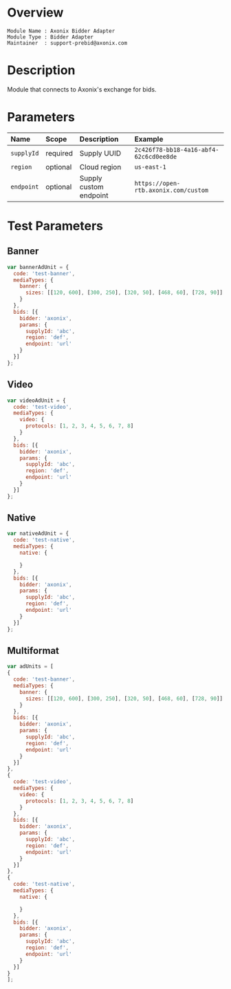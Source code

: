 # Overview

```
Module Name : Axonix Bidder Adapter
Module Type : Bidder Adapter
Maintainer  : support-prebid@axonix.com
```

# Description

Module that connects to Axonix's exchange for bids.

# Parameters

| Name          | Scope    | Description                         | Example                                |
| :------------ | :------- | :---------------------------------- | :------------------------------------- |
| `supplyId`    | required | Supply UUID                         | `2c426f78-bb18-4a16-abf4-62c6cd0ee8de` |
| `region`      | optional | Cloud region                        | `us-east-1`                            |
| `endpoint`    | optional | Supply custom endpoint              | `https://open-rtb.axonix.com/custom`   |

# Test Parameters

## Banner

```javascript
var bannerAdUnit = {
  code: 'test-banner',
  mediaTypes: {
    banner: {
      sizes: [[120, 600], [300, 250], [320, 50], [468, 60], [728, 90]]
    }
  },
  bids: [{
    bidder: 'axonix',
    params: {
      supplyId: 'abc',
      region: 'def',
      endpoint: 'url'
    }
  }]
};
```

## Video

```javascript
var videoAdUnit = {
  code: 'test-video',
  mediaTypes: {
    video: {
      protocols: [1, 2, 3, 4, 5, 6, 7, 8]
    }
  },
  bids: [{
    bidder: 'axonix',
    params: {
      supplyId: 'abc',
      region: 'def',
      endpoint: 'url'
    }
  }]
};
```

## Native

```javascript
var nativeAdUnit = {
  code: 'test-native',
  mediaTypes: {
    native: {

    }
  },
  bids: [{
    bidder: 'axonix',
    params: {
      supplyId: 'abc',
      region: 'def',
      endpoint: 'url'
    }
  }]
};
```

## Multiformat

```javascript
var adUnits = [
{
  code: 'test-banner',
  mediaTypes: {
    banner: {
      sizes: [[120, 600], [300, 250], [320, 50], [468, 60], [728, 90]]
    }
  },
  bids: [{
    bidder: 'axonix',
    params: {
      supplyId: 'abc',
      region: 'def',
      endpoint: 'url'
    }
  }]
},
{
  code: 'test-video',
  mediaTypes: {
    video: {
      protocols: [1, 2, 3, 4, 5, 6, 7, 8]
    }
  },
  bids: [{
    bidder: 'axonix',
    params: {
      supplyId: 'abc',
      region: 'def',
      endpoint: 'url'
    }
  }]
},
{
  code: 'test-native',
  mediaTypes: {
    native: {

    }
  },
  bids: [{
    bidder: 'axonix',
    params: {
      supplyId: 'abc',
      region: 'def',
      endpoint: 'url'
    }
  }]
}
];
```
